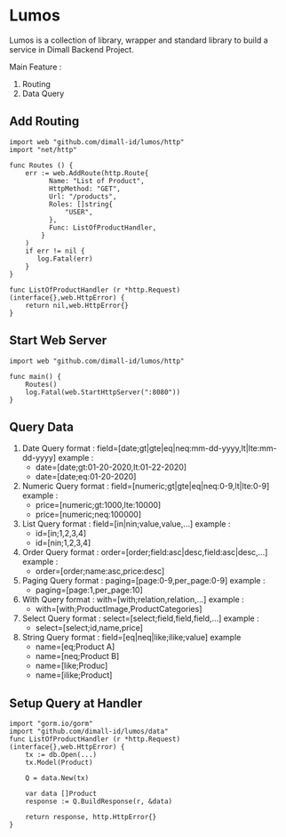 
# Lumos

Lumos is a collection of library, wrapper and standard library to build a service in Dimall Backend Project.

Main Feature :
 1. Routing
 2. Data Query

## Add Routing

    import web "github.com/dimall-id/lumos/http"
    import "net/http"
    
    func Routes () {
	    err := web.AddRoute(http.Route{  
			  Name: "List of Product",  
			  HttpMethod: "GET",  
			  Url: "/products",  
			  Roles: []string{  
			      "USER",  
			  },  
			  Func: ListOfProductHandler,
			}
		)  
		if err != nil {  
		   log.Fatal(err)  
		}
    }
    
    func ListOfProductHandler (r *http.Request) (interface{},web.HttpError) {
	    return nil,web.HttpError{}
    }


## Start Web Server

    import web "github.com/dimall-id/lumos/http"
    
    func main() {
	    Routes()
	    log.Fatal(web.StartHttpServer(":8080"))
    }

## Query Data

 1. Date Query
	 format : field=[date;gt|gte|eq|neq:mm-dd-yyyy,lt|lte:mm-dd-yyyy]
	 example :
	 - date=[date;gt:01-20-2020,lt:01-22-2020]
	 - date=[date;eq:01-20-2020]
 2. Numeric Query
	 format : field=[numeric;gt|gte|eq|neq:0-9,lt|lte:0-9]
	 example :
	 - price=[numeric;gt:1000,lte:10000]
	 - price=[numeric;neq:100000]
 3. List Query
	 format : field=[in|nin;value,value,...]
	 example :
	 - id=[in;1,2,3,4]
	 - id=[nin;1,2,3,4]
 4. Order Query
	 format : order=[order;field:asc|desc,field:asc|desc,...]
	 example :
	 - order=[order;name:asc,price:desc]
 5. Paging Query
	 format : paging=[page:0-9,per_page:0-9]
	 example :
	 - paging=[page:1,per_page:10]
 6. With Query
	 format : with=[with;relation,relation,...]
	 example :
	 - with=[with;ProductImage,ProductCategories]
 7. Select Query
	 format : select=[select;field,field,field,...]
	 example :
	 - select=[select;id,name,price]
 8. String Query
	 format : field=[eq|neq|like;ilike;value]
	 example
	- name=[eq;Product A]
	- name=[neq;Product B]
	- name=[like;Produc]
	- name=[ilike;Product]


## Setup Query at Handler

    import "gorm.io/gorm"
    import "github.com/dimall-id/lumos/data"
    func ListOfProductHandler (r *http.Request) (interface{},web.HttpError) {
	    tx := db.Open(...)
	    tx.Model(Product)
	    
	    Q = data.New(tx)
	    
	    var data []Product
	    response := Q.BuildResponse(r, &data)
	    
	    return response, http.HttpError{}
    } 
